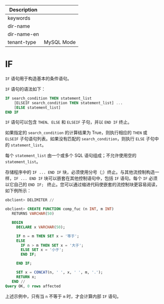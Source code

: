 | Description   |                 |
|---------------|-----------------|
| keywords      |                 |
| dir-name      |                 |
| dir-name-en   |                 |
| tenant-type   | MySQL Mode      |

# IF 

`IF` 语句用于构造基本的条件语句。

`IF` 语句的语法如下：

```sql
IF search_condition THEN statement_list
    [ELSEIF search_condition THEN statement_list] ...
    [ELSE statement_list]
END IF
```

`IF` 语句可以包含 `THEN`、`ELSE` 和 `ELSEIF` 子句，并以 `END IF` 终止。

如果指定的 `search_condition` 的计算结果为 True，则执行相应的 `THEN` 或 `ELSEIF` 子句语句列表。如果没有匹配的 `search_condition`，则执行 `ELSE` 子句中的 `statement_list`。

每个 `statement_list` 由一个或多个 SQL 语句组成；不允许使用空的 `statement_list`。

存储程序中的 `IF ... END IF` 块，必须使用分号（;）终止。与其他流控制构造一样，`IF ... END IF` 块可以嵌套在其他控制语句中，包括 `IF` 语句。每个 `IF` 必须以它自己的 `END IF; ` 终止。您可以通过缩进代码使嵌套的流控制块更容易阅读，如下例所示：

```sql
obclient> DELIMITER //

obclient> CREATE FUNCTION comp_fuc (n INT, m INT)
   RETURNS VARCHAR(50)

   BEGIN
     DECLARE x VARCHAR(50);

     IF n = m THEN SET x = '等于';
     ELSE
       IF n > m THEN SET x = '大于';
       ELSE SET x = '小于';
       END IF;

     END IF;

     SET x = CONCAT(n, ' ', x, ' ', m, '.');
     RETURN x;
   END //
Query OK, 0 rows affected
```

上述示例中，只有当 `n` 不等于 `m` 时，才会计算内部 `IF` 语句。